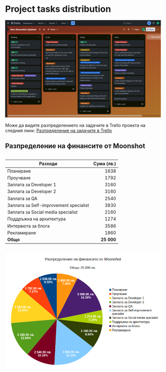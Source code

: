 # Project tasks distribution
![Tasks distribution](trello-tasks-distribution.png)

Може да видите разпределението на задачите в Trello проекта на следния линк: [Разпределение на задачите в Trello](https://trello.com/invite/b/71u4Jcpa/ATTIe4dea5fd130ecbc38f5e7db35acc37cbB7E15298/new-alexandria-updated)

## Разпределение на финансите от Moonshot

<style>
    table {
        width: 600px;
        max-width: 100%;
    }

    image {
        text-align: center;
    }
</style>

<div style="display:flex;justify-content:center">

| Разходи                                | Сума (лв.) |
| -------------------------------------- | ---------: |
| Планиране                              |       1638 |
| Проучване                              |       1792 |
| Заплата за Developer 1                 |       3160 |
| Заплата за Developer 2                 |       3160 |
| Заплата за QA                          |       2540 |
| Заплата за Self-improvement specialist |       3830 |
| Заплата за Social media specialist     |       2160 |
| Поддръжка на архитектура               |       1274 |
| Интервюта за блога                     |       3586 |
| Рекламиране                            |       1860 |
| **Общо**                               | **25 000** |

</div>

<div style="display:flex;justify-content:center">
<p align="center">

![Financial distribution](financial-distribution.png)

</p>
</div>